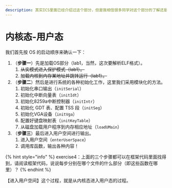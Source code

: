```yaml
---
description: 其实ICS里面已经介绍过这个部分，但是我相信很多同学对这个部分的了解还是停留在理论层面，本次实验会让大家亲自体验切换的过程。
---
```


# 内核态-用户态

我们首先按 OS 的启动顺序来确认一下：

1. （**步骤一**）先是加载OS部分（lab1，当然，这次要解析ELF格式）。
   1. ~~从实模式进入保护模式（lab1）。~~
   2. ~~加载内核到内存某地址并跳转运行（lab1）。~~
2. （**步骤二**）然后是进行系统的各种初始化工作，这里我们采用模块化的方法。
   1. 初始化串口输出（`initSerial`）
   2. 初始化中断向量表（`initIdt`）
   3. 初始化8259a中断控制器（`initIntr`）
   4. 初始化 GDT 表、配置 TSS 段（`initSeg`）
   5. 初始化VGA设备（`initVga`）
   6. 配置好键盘映射表（`initKeyTable`）
   7. 从磁盘加载用户程序到内存相应地址（`loadUMain`）
3. （**步骤三**）最后进入用户空间进行输出。
   1. 进入用户空间（`enterUserSpace`）
   2. 调用库函数，输出各种内容！

{% hint style="info" %}
exercise4：上面的三个步骤都可以在框架代码里面找得到，请阅读框架代码，说说每步分别在哪个文件的什么部分（即这些函数在哪里）？
{% endhint %}

【进入用户空间】这个过程，就是从内核态进入用户态的过程。
